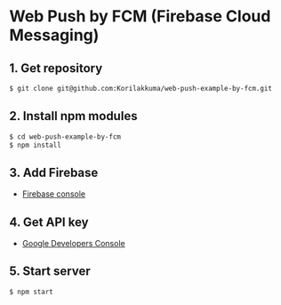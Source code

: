 Web Push by FCM (Firebase Cloud Messaging)
=========

## 1. Get repository
  
```bash
$ git clone git@github.com:Korilakkuma/web-push-example-by-fcm.git
```
  
## 2. Install npm modules
  
```bash
$ cd web-push-example-by-fcm
$ npm install
```
  
## 3. Add Firebase
  
- [Firebase console](https://console.firebase.google.com/?hl=ja)
  
## 4. Get API key
  
- [Google Developers Console](https://console.developers.google.com/apis/dashboard)
  
## 5. Start server
  
```bash
$ npm start
```
  
